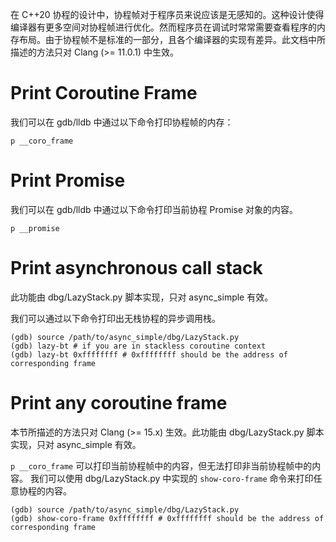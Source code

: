 在 C++20 协程的设计中，协程帧对于程序员来说应该是无感知的。这种设计使得编译器有更多空间对协程帧进行优化。然而程序员在调试时常常需要查看程序的内存布局。由于协程帧不是标准的一部分，且各个编译器的实现有差异。此文档中所描述的方法只对 Clang (>= 11.0.1) 中生效。

# Print Coroutine Frame

我们可以在 gdb/lldb 中通过以下命令打印协程帧的内存：

```
p __coro_frame
```

# Print Promise

我们可以在 gdb/lldb 中通过以下命令打印当前协程 Promise 对象的内容。

```
p __promise
```

# Print asynchronous call stack

此功能由 dbg/LazyStack.py 脚本实现，只对 async_simple 有效。

我们可以通过以下命令打印出无栈协程的异步调用栈。

```
(gdb) source /path/to/async_simple/dbg/LazyStack.py
(gdb) lazy-bt # if you are in stackless coroutine context
(gdb) lazy-bt 0xffffffff # 0xffffffff should be the address of corresponding frame
```

# Print any coroutine frame

本节所描述的方法只对 Clang (>= 15.x) 生效。此功能由 dbg/LazyStack.py 脚本实现，只对 async_simple 有效。

`p __coro_frame` 可以打印当前协程帧中的内容，但无法打印非当前协程帧中的内容。
我们可以使用 dbg/LazyStack.py 中实现的 `show-coro-frame` 命令来打印任意协程的内容。

```
(gdb) source /path/to/async_simple/dbg/LazyStack.py
(gdb) show-coro-frame 0xffffffff # 0xffffffff should be the address of corresponding frame
```
